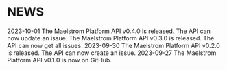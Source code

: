 # NEWS

2023-10-01	The Maelstrom Platform API v0.4.0 is released. The API
			can now update an issue.
			The Maelstrom Platform API v0.3.0 is released. The API
	        can now get all issues.
2023-09-30  The Maelstrom Platform API v0.2.0 is released. The API
	        can now create an issue.
2023-09-27  The Maelstrom Platform API v0.1.0 is now on GitHub.

